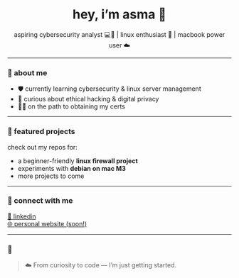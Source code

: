 <h1 align="center">hey, i’m asma 🌷</h1>
<p align="center">aspiring cybersecurity analyst 💻🔐 | linux enthusiast 🐧 | macbook power user ☁️</p>

---

### 💫 about me

- 🛡️ currently learning cybersecurity & linux server management  
- 🧠 curious about ethical hacking & digital privacy
- 👩‍💻 on the path to obtaining my certs  

---

### 📁 featured projects

check out my repos for:
- a beginner-friendly **linux firewall project**  
- experiments with **debian on mac M3**  
- more projects to come  

---

### 🧷 connect with me

[💌 linkedin](https://www.linkedin.com/in/https://www.linkedin.com/in/asmamanzoor1/)  
[🌐 personal website (soon!)](https://yourlink.com)  

---

### 🌙 

> ☁️ From curiosity to code — I’m just getting started.
